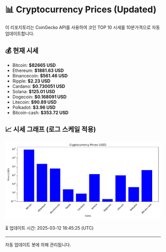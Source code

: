 
# 📊 Cryptocurrency Prices (Updated)

이 리포지토리는 CoinGecko API를 사용하여 코인 TOP 10 시세를 10분가격으로 자동 업데이트합니다.

## 💰 현재 시세
- Bitcoin: **$82665 USD**
- Ethereum: **$1881.63 USD**
- Binancecoin: **$561.46 USD**
- Ripple: **$2.23 USD**
- Cardano: **$0.730051 USD**
- Solana: **$125.01 USD**
- Dogecoin: **$0.168091 USD**
- Litecoin: **$90.89 USD**
- Polkadot: **$3.96 USD**
- Bitcoin-cash: **$353.72 USD**

## 📈 시세 그래프 (로그 스케일 적용)
![Crypto Prices](crypto_prices.png)

⏳ 업데이트 시간: 2025-03-12 18:45:25 (UTC)

---
자동 업데이트 봇에 의해 관리됩니다.
